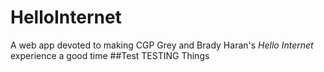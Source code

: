 # HelloInternet
A web app devoted to making CGP Grey and Brady Haran's *Hello Internet* experience a good time
##Test
TESTING Things
